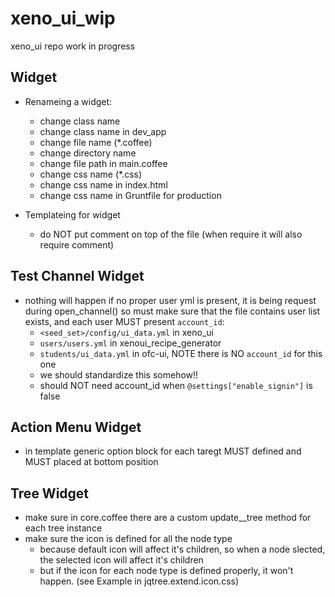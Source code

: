 xeno_ui_wip
===========

xeno_ui repo work in progress

## Widget

* Renameing a widget:
  * change class name
  * change class name in dev_app
  * change file name (*.coffee)
  * change directory name
  * change file path in main.coffee
  * change css name (*.css)
  * change css name in index.html
  * change css name in Gruntfile for production

* Templateing for widget
  * do NOT put comment on top of the file (when require it will also require comment)

## Test Channel Widget
* nothing will happen if no proper user yml is present, it is being request during open_channel()
  so must make sure that the file contains user list exists, and each user MUST present `account_id`:
  * `<seed_set>/config/ui_data.yml` in xeno_ui
  * `users/users.yml` in xenoui_recipe_generator
  * `students/ui_data.yml` in ofc-ui, NOTE there is NO `account_id` for this one
  * we should standardize this somehow!!
  * should NOT need account_id when `@settings["enable_signin"]` is false
  
## Action Menu Widget
 * in template generic option block for each taregt MUST defined and MUST placed at bottom position

## Tree Widget
* make sure in core.coffee there are a custom update_<xxx>_tree method for each tree instance
* make sure the icon is defined for all the node type 
  * because default icon will affect it's children, so when a node slected, the selected icon will affect it's children
  * but if the icon for each node type is defined properly, it won't happen. (see Example in jqtree.extend.icon.css)



